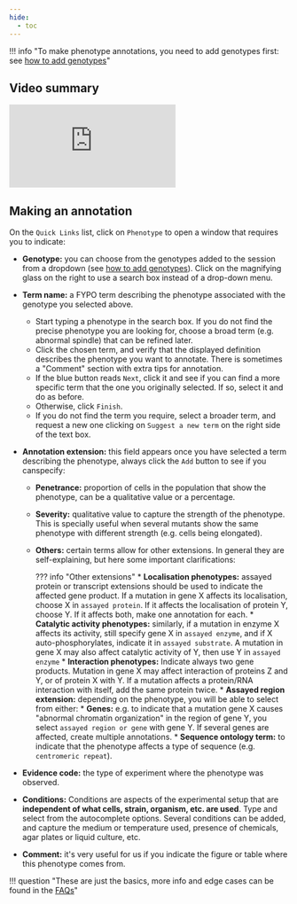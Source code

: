 ```yaml
---
hide:
  - toc
---
```


!!! info "To make phenotype annotations, you need to add genotypes first: see [how to add genotypes](./genes_alleles_genotypes.md)"

## Video summary

<div class="video-sizer">
    <div class="video-wrapper">
    <iframe src="https://www.youtube.com/embed/KY7ev8IEG00" frameborder="0" allowfullscreen></iframe>
    </div>
</div>

## Making an annotation

On the `Quick Links` list, click on `Phenotype` to open a window that requires you to indicate:

  * **Genotype:** you can choose from the genotypes added to the session from a dropdown (see [how to add genotypes](./genes_alleles_genotypes.md)). Click on the magnifying glass on the right to use a search box instead of a drop-down menu.
  * **Term name:** a FYPO term describing the phenotype associated with the genotype you selected above.
      * Start typing a phenotype in the search box. If you do not find the precise phenotype you are looking for, choose a broad term (e.g. abnormal spindle) that can be refined later.
      * Click the chosen term, and verify that the displayed definition describes the phenotype you want to annotate. There is sometimes a "Comment" section with extra tips for annotation.
      * If the blue button reads `Next`, click it and see if you can find a more specific term that the one you originally selected. If so, select it and do as before.
      * Otherwise, click `Finish`.
      * If you do not find the term you require, select a broader term, and request a new one clicking on `Suggest a new term` on the right side of the text box.
  * **Annotation extension:** this field appears once you have selected a term describing the phenotype, always click the `Add` button to see if you canspecify:
      * **Penetrance:** proportion of cells in the population that show the phenotype, can be a qualitative value or a percentage.
      * **Severity:** qualitative value to capture the strength of the phenotype. This is specially useful when several mutants show the same phenotype with different strength (e.g. cells being elongated).
      * **Others:** certain terms allow for other extensions. In general they are self-explaining, but here some important clarifications:

        ??? info "Other extensions"
            * **Localisation phenotypes:** assayed protein or transcript extensions should be used to indicate the affected gene product. If a mutation in gene X affects its localisation, choose X in `assayed protein`. If it affects the localisation of protein Y, choose Y. If it affects both, make one annotation for each.
            * **Catalytic activity phenotypes:** similarly, if a mutation in enzyme X affects its activity, still specify gene X in `assayed enzyme`, and if X auto-phosphorylates, indicate it in `assayed substrate`. A mutation in gene X may also affect catalytic activity of Y, then use Y in `assayed enzyme`
            * **Interaction phenotypes:** Indicate always two gene products. Mutation in gene X may affect interaction of proteins Z and Y, or of protein X with Y. If a mutation affects a protein/RNA interaction with itself, add the same protein twice.
            * **Assayed region extension:** depending on the phenotype, you will be able to select from either:
                * **Genes:** e.g. to indicate that a mutation gene X causes "abnormal chromatin organization" in the region of gene Y, you select `assayed region or gene` with gene Y. If several genes are affected, create multiple annotations.
                * **Sequence ontology term:** to indicate that the phenotype affects a type of sequence (e.g. `centromeric repeat`).

  * **Evidence code:** the type of experiment where the phenotype was observed.
  * **Conditions:** Conditions are aspects of the experimental setup that are **independent of what cells, strain, organism, etc. are used**. Type and select from the autocomplete options. Several conditions can be added, and capture the medium or temperature used, presence of chemicals, agar plates or liquid culture, etc.
  * **Comment:** it's very useful for us if you indicate the figure or table where this phenotype comes from.

!!! question "These are just the basics, more info and edge cases can be found in the [FAQs](faqs.md#phenotype-annotations)"